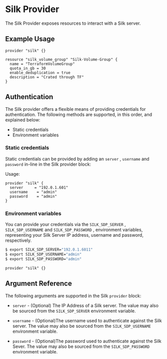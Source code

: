 # Silk Provider

The Silk Provider exposes resources to interact with a Silk server.

## Example Usage

``` hcl
provider "silk" {}

resource "silk_volume_group" "Silk-Volume-Group" {
  name = "TerraformVolumeGroup"
  quota_in_gb = 30
  enable_deduplication = true
  description = "Crated through TF"
}
```

## Authentication

The Silk provider offers a flexible means of providing credentials for
authentication. The following methods are supported, in this order, and
explained below:

* Static credentials
* Environment variables

### Static credentials 

Static credentials can be provided by adding an `server` , `username` and `password` in-line in the Silk provider block:

Usage:

``` hcl
provider "silk" {
  server     = "192.0.1.601"
  username    = "admin"
  password    = "admin"
}
```

### Environment variables

You can provide your credentials via the `SILK_SDP_SERVER` , `SILK_SDP_USERNAME` and
`SILK_SDP_PASSWORD` , environment variables, representing your Silk Server IP address, username
and password, respectively.

``` sh
$ export SILK_SDP_SERVER="192.0.1.6011"
$ export SILK_SDP_USERNAME="admin"
$ export SILK_SDP_PASSWORD="admin"
```

``` hcl
provider "silk" {}
```

## Argument Reference

The following arguments are supported in the Silk `provider` block:

* `server` - (Optional) The IP Address of a Silk server. The value may also be sourced from the `SILK_SDP_SERVER` environment variable.

* `username` - (Optional)The username used to authenticate against the Silk server. The value may also be sourced from the `SILK_SDP_USERNAME` environment variable.

* `password` - (Optional)The password used to authenticate against the Silk Sever. The value may also be sourced from the `SILK_SDP_PASSWORD` environment variable.
